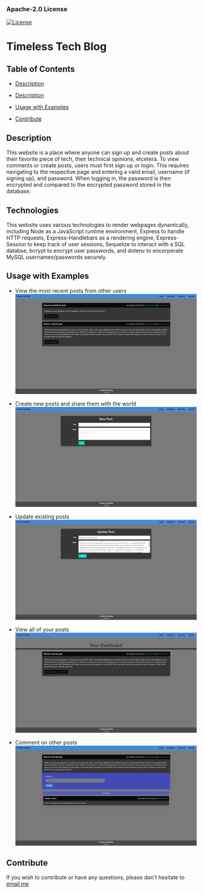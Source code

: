 ### Apache-2.0 License
 [![License](https://img.shields.io/badge/License-Apache_2.0-blue.svg)](https://opensource.org/licenses/Apache-2.0)

# Timeless Tech Blog

## Table of Contents

- [Description](#Description)

- [Description](#Description)

- [Usage with Examples](#Usage)

- [Contribute](#Contribute)

## Description
This website is a place where anyone can sign up and create posts about their favorite piece of tech, their technical opinions, etcetera. To view comments or create posts, users must first sign up or login. This requires navigating to the respective page and entering a valid email, username (if signing up), and password. When logging in, the password is then encrypted and compared to the encrypted password stored in the database.

## Technologies
This website uses various technologies to render webpages dynamically, including Node as a JavaScript runtime environment, Express to handle HTTP requests, Express-Handlebars as a rendering engine, Express-Session to keep track of user sessions, Sequelize to interact with a SQL databse, bcrypt to encrypt user passwords, and dotenv to encorperate MySQL usernames/passwords securely.

## Usage with Examples
- View the most recent posts from other users
![Home Page Displaying Posts](./assets/home_page.png)

- Create new posts and share them with the world
![New Post Form](./assets/new_post.png)

- Update existing posts
![Update Post Form](./assets/update_post.png)

- View all of your posts
![Dashboard Filled With Posts](./assets/dashboard.png)

- Comment on other posts
![A Post With a Comment Section](./assets/comments.png)

## Contribute
If you wish to contribute or have any questions, please don't hesitate to [email me](mailto:PhoenixStaley_Developer@outlook.com)
